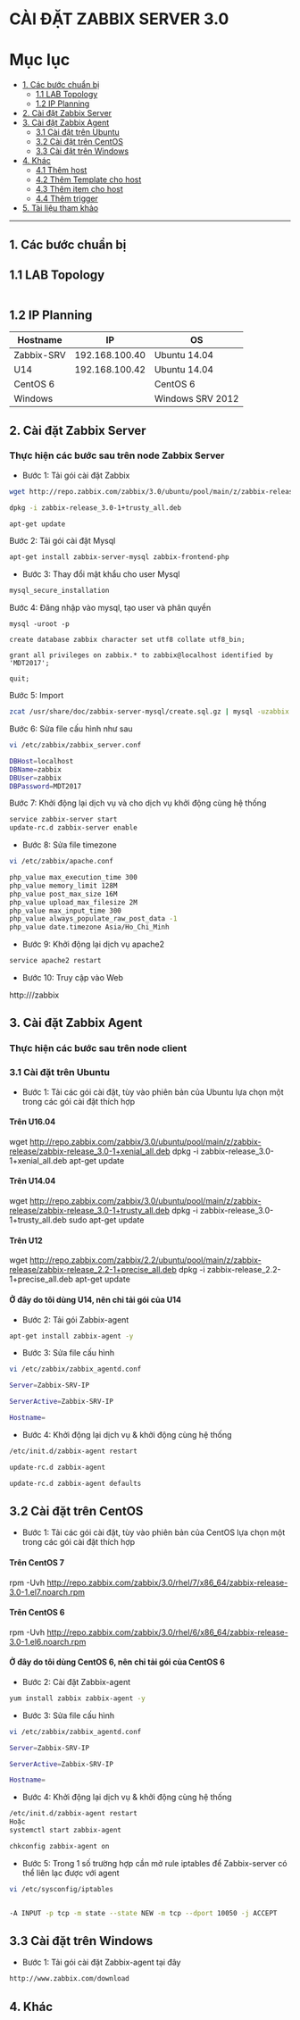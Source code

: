 # CÀI ĐẶT ZABBIX SERVER 3.0

# Mục lục

- [1. Các bước chuẩn bị](#1)
	- [1.1 LAB Topology](#11)
	- [1.2 IP Planning](#12)
- [2. Cài đặt Zabbix Server](#2)
- [3. Cài đặt Zabbix Agent](#3)
	- [3.1 Cài đặt trên Ubuntu](#31)
	- [3.2 Cài đặt trên CentOS](#32)
	- [3.3 Cài đặt trên Windows](#33)
- [4. Khác](#4)
	- [4.1 Thêm host](#41)
	- [4.2 Thêm Template cho host](#42)
	- [4.3 Thêm item cho host](#43)
	- [4.4 Thêm trigger](#44)
- [5. Tài liệu tham khảo](#5)

----------------------------------------------------

<a name="1"></a>
## 1. Các bước chuẩn bị


<a name="11"></a>
## 1.1 LAB Topology

<img src="">

<a name="12"></a>
## 1.2 IP Planning

| Hostname | IP | OS |
|----------|----|----|
| Zabbix-SRV | 192.168.100.40 | Ubuntu 14.04 |
| U14 | 192.168.100.42 | Ubuntu 14.04 |
| CentOS 6 |  | CentOS 6 |
| Windows |  | Windows SRV 2012 |


<a name="2"></a>
## 2. Cài đặt Zabbix Server

### Thực hiện các bước sau trên node Zabbix Server


- Bước 1: Tải gói cài đặt Zabbix

```sh 
wget http://repo.zabbix.com/zabbix/3.0/ubuntu/pool/main/z/zabbix-release/zabbix-release_3.0-1+trusty_all.deb

dpkg -i zabbix-release_3.0-1+trusty_all.deb

apt-get update
```



Bước 2: Tải gói cài đặt Mysql

```sh
apt-get install zabbix-server-mysql zabbix-frontend-php
```

- Bước 3: Thay đổi mật khẩu cho user Mysql

```sh
mysql_secure_installation
```

Bước 4:  Đăng nhập vào mysql, tạo user và phân quyền

```
mysql -uroot -p

create database zabbix character set utf8 collate utf8_bin;

grant all privileges on zabbix.* to zabbix@localhost identified by 'MDT2017';

quit;
```

Bước 5: Import

```sh
zcat /usr/share/doc/zabbix-server-mysql/create.sql.gz | mysql -uzabbix -p zabbix
```


Bước 6: Sửa file cấu hình như sau

```sh
vi /etc/zabbix/zabbix_server.conf

DBHost=localhost
DBName=zabbix
DBUser=zabbix
DBPassword=MDT2017
```

Bước 7: Khởi động lại dịch vụ và cho dịch vụ khởi động cùng hệ thống

```sh
service zabbix-server start
update-rc.d zabbix-server enable
```

- Bước 8: Sửa file timezone

```sh
vi /etc/zabbix/apache.conf

php_value max_execution_time 300
php_value memory_limit 128M
php_value post_max_size 16M
php_value upload_max_filesize 2M
php_value max_input_time 300
php_value always_populate_raw_post_data -1
php_value date.timezone Asia/Ho_Chi_Minh
```

- Bước 9: Khởi động lại dịch vụ apache2

```sh
service apache2 restart
```

- Bước 10: Truy cập vào Web 

http://<IP-ZABBIX-SRV>/zabbix


<a name="3"></a>
## 3. Cài đặt Zabbix Agent

### Thực hiện các bước sau trên node client

<a name="31"></a>
### 3.1 Cài đặt trên Ubuntu

- Bước 1: Tải các gói cài đặt, tùy vào phiên bản của Ubuntu lựa chọn một trong các gói cài đặt thích hợp


#### Trên U16.04

wget http://repo.zabbix.com/zabbix/3.0/ubuntu/pool/main/z/zabbix-release/zabbix-release_3.0-1+xenial_all.deb
dpkg -i zabbix-release_3.0-1+xenial_all.deb
apt-get update


#### Trên U14.04
wget http://repo.zabbix.com/zabbix/3.0/ubuntu/pool/main/z/zabbix-release/zabbix-release_3.0-1+trusty_all.deb
dpkg -i zabbix-release_3.0-1+trusty_all.deb
sudo apt-get update


#### Trên U12
wget http://repo.zabbix.com/zabbix/2.2/ubuntu/pool/main/z/zabbix-release/zabbix-release_2.2-1+precise_all.deb
dpkg -i zabbix-release_2.2-1+precise_all.deb
apt-get update


#### Ở đây do tôi dùng U14, nên chỉ tải gói của U14

- Bước 2: Tải gói Zabbix-agent

```sh
apt-get install zabbix-agent -y
```


- Bước 3: Sửa file cấu hình

```sh
vi /etc/zabbix/zabbix_agentd.conf

Server=Zabbix-SRV-IP

ServerActive=Zabbix-SRV-IP

Hostname=
```

- Bước 4: Khởi động lại dịch vụ & khởi động cùng hệ thống

```sh
/etc/init.d/zabbix-agent restart

update-rc.d zabbix-agent

update-rc.d zabbix-agent defaults
```


<a name="32"></a>
## 3.2 Cài đặt trên CentOS


- Bước 1: Tải các gói cài đặt, tùy vào phiên bản của CentOS lựa chọn một trong các gói cài đặt thích hợp


#### Trên CentOS 7
rpm -Uvh http://repo.zabbix.com/zabbix/3.0/rhel/7/x86_64/zabbix-release-3.0-1.el7.noarch.rpm

#### Trên CentOS 6
rpm -Uvh http://repo.zabbix.com/zabbix/3.0/rhel/6/x86_64/zabbix-release-3.0-1.el6.noarch.rpm

#### Ở đây do tôi dùng CentOS 6, nên chỉ tải gói của CentOS 6 

- Bước 2: Cài đặt Zabbix-agent

```sh
yum install zabbix zabbix-agent -y
```

- Bước 3: Sửa file cấu hình

```sh
vi /etc/zabbix/zabbix_agentd.conf

Server=Zabbix-SRV-IP

ServerActive=Zabbix-SRV-IP

Hostname=
```

- Bước 4: Khởi động lại dịch vụ & khởi động cùng hệ thống

```sh
/etc/init.d/zabbix-agent restart
Hoặc
systemctl start zabbix-agent

chkconfig zabbix-agent on
```


- Bước 5: Trong 1 số trường hợp cần mở rule iptables để Zabbix-server có thể liên lạc được với agent

```sh
vi /etc/sysconfig/iptables


-A INPUT -p tcp -m state --state NEW -m tcp --dport 10050 -j ACCEPT
```


<a name="33"></a>
## 3.3 Cài đặt trên Windows


- Bước 1: Tải gói cài đặt Zabbix-agent tại đây

```sh
http://www.zabbix.com/download
```

<a name="4"></a>
## 4. Khác




















